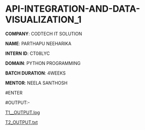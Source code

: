 # API-INTEGRATION-AND-DATA-VISUALIZATION_1
**COMPANY**: CODTECH IT SOLUTION

**NAME**: PARTHAPU NEEHARIKA

**INTERN ID**: CT08LYC

**DOMAIN**: PYTHON PROGRAMMING

**BATCH DURATION**: 4WEEKS

**MENTOR**: NEELA SANTHOSH 

#ENTER 

 #OUTPUT:-

 [T1__OUTPUT.log](https://github.com/user-attachments/files/18796699/T1__OUTPUT.log)

 [T2_OUTPUT.txt](https://github.com/user-attachments/files/18796739/T2_OUTPUT.txt)




